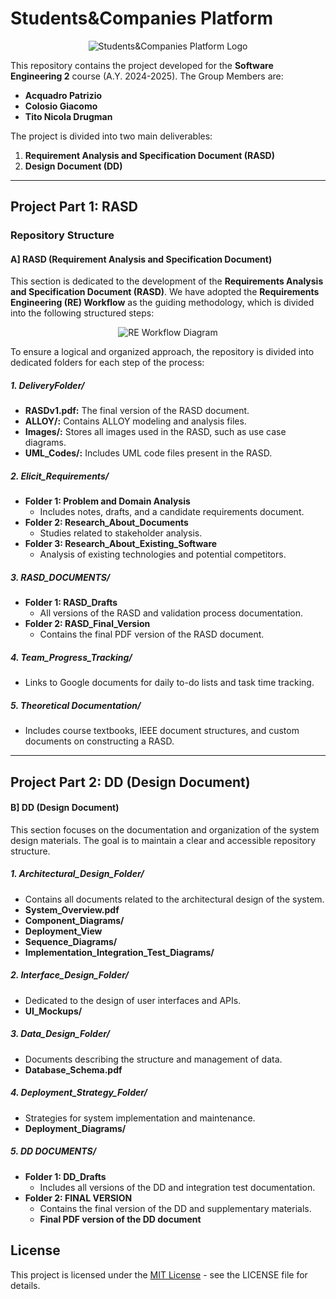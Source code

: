 # Students&Companies Platform 

<div align="center">
  <img src="https://github.com/user-attachments/assets/44f049ca-be35-4686-b7c1-43c8ea70857c" alt="Students&Companies Platform Logo" />
</div>

This repository contains the project developed for the **Software Engineering 2** course (A.Y. 2024-2025). The Group Members are: 
- **Acquadro Patrizio**
- **Colosio Giacomo**
- **Tito Nicola Drugman**

The project is divided into two main deliverables:
1. **Requirement Analysis and Specification Document (RASD)**
2. **Design Document (DD)**

---

## Project Part 1: RASD

### Repository Structure

#### A] RASD (Requirement Analysis and Specification Document)
This section is dedicated to the development of the **Requirements Analysis and Specification Document (RASD)**. We have adopted the **Requirements Engineering (RE) Workflow** as the guiding methodology, which is divided into the following structured steps:

<div align="center">
  <img src="https://github.com/user-attachments/assets/8d2f66a8-9068-42cb-84a3-c8d3ead98629" alt="RE Workflow Diagram" />
</div>

To ensure a logical and organized approach, the repository is divided into dedicated folders for each step of the process:

##### 1. DeliveryFolder/
- **RASDv1.pdf:** The final version of the RASD document.
- **ALLOY/:** Contains ALLOY modeling and analysis files.
- **Images/:** Stores all images used in the RASD, such as use case diagrams.
- **UML_Codes/:** Includes UML code files present in the RASD.

##### 2. Elicit_Requirements/
- **Folder 1: Problem and Domain Analysis**
  - Includes notes, drafts, and a candidate requirements document.
- **Folder 2: Research_About_Documents**
  - Studies related to stakeholder analysis.
- **Folder 3: Research_About_Existing_Software**
  - Analysis of existing technologies and potential competitors.

##### 3. RASD_DOCUMENTS/
- **Folder 1: RASD_Drafts**
  - All versions of the RASD and validation process documentation.
- **Folder 2: RASD_Final_Version**
  - Contains the final PDF version of the RASD document.

##### 4. Team_Progress_Tracking/
- Links to Google documents for daily to-do lists and task time tracking.

##### 5. Theoretical Documentation/
- Includes course textbooks, IEEE document structures, and custom documents on constructing a RASD.

---

## Project Part 2: DD (Design Document)

#### B] DD (Design Document)
This section focuses on the documentation and organization of the system design materials. The goal is to maintain a clear and accessible repository structure.

##### 1. Architectural_Design_Folder/
- Contains all documents related to the architectural design of the system.
- **System_Overview.pdf**
- **Component_Diagrams/**
- **Deployment_View**
- **Sequence_Diagrams/**
- **Implementation_Integration_Test_Diagrams/**

##### 2. Interface_Design_Folder/
- Dedicated to the design of user interfaces and APIs.
- **UI_Mockups/**

##### 3. Data_Design_Folder/
- Documents describing the structure and management of data.
- **Database_Schema.pdf**

##### 4. Deployment_Strategy_Folder/
- Strategies for system implementation and maintenance.
- **Deployment_Diagrams/**

##### 5. DD DOCUMENTS/
- **Folder 1: DD_Drafts**
  - Includes all versions of the DD and integration test documentation.
- **Folder 2: FINAL VERSION**
  - Contains the final version of the DD and supplementary materials.
  - **Final PDF version of the DD document**


## License

This project is licensed under the [MIT License](LICENSE) - see the LICENSE file for details.
